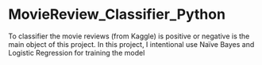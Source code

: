 # MovieReview_Classifier_Python
To classifier the movie reviews (from Kaggle) is positive or negative is the main object of this project. In this project, I intentional use Naïve Bayes and Logistic Regression for training the model
